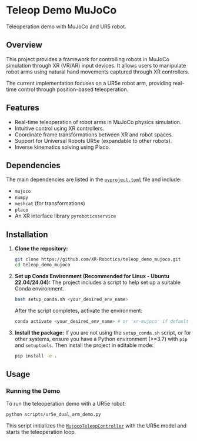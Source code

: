 # Teleop Demo MuJoCo

Teleoperation demo with MuJoCo and UR5 robot.

## Overview

This project provides a framework for controlling robots in MuJoCo simulation through XR (VR/AR) input devices. It allows users to manipulate robot arms using natural hand movements captured through XR controllers.

The current implementation focuses on a UR5e robot arm, providing real-time control through position-based teleoperation.

## Features

-   Real-time teleoperation of robot arms in MuJoCo physics simulation.
-   Intuitive control using XR controllers.
-   Coordinate frame transformations between XR and robot spaces.
-   Support for Universal Robots UR5e (expandable to other robots).
-   Inverse kinematics solving using Placo.

## Dependencies

The main dependencies are listed in the [`pyproject.toml`](pyproject.toml) file and include:
-   `mujoco`
-   `numpy`
-   `meshcat` (for transformations)
-   `placo`
-   An XR interface library `pyroboticsservice`

## Installation

1.  **Clone the repository:**
    ```bash
    git clone https://github.com/XR-Robotics/teleop_demo_mujoco.git
    cd teleop_demo_mujoco
    ```

2.  **Set up Conda Environment (Recommended for Linux - Ubuntu 22.04/24.04):**
    The project includes a script to help set up a suitable Conda environment.
    ```bash
    bash setup_conda.sh <your_desired_env_name>
    ```

    After the script completes, activate the environment:
    ```bash
    conda activate <your_desired_env_name> # or 'xr-mujoco' if default was used
    ```

3.  **Install the package:**
    If you are not using the `setup_conda.sh` script, or for other systems, ensure you have a Python environment (>=3.7) with `pip` and `setuptools`. Then install the project in editable mode:
    ```bash
    pip install -e .
    ```

## Usage

### Running the Demo

To run the teleoperation demo with a UR5e robot:

```bash
python scripts/ur5e_dual_arm_demo.py
```
This script initializes the [`MujocoTeleopController`](teleop_demo_mujoco/mujoco_teleop_controller.py) with the UR5e model and starts the teleoperation loop.
